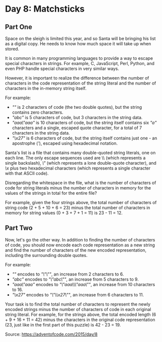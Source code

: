 # Day 8: Matchsticks

## Part One

Space on the sleigh is limited this year, and so Santa will be bringing his list as a digital copy. He needs to know how much space it will take up when stored.

It is common in many programming languages to provide a way to escape special characters in strings. For example, C, JavaScript, Perl, Python, and even PHP handle special characters in very similar ways.

However, it is important to realize the difference between the number of characters in the code representation of the string literal and the number of characters in the in-memory string itself.

For example:

-   _""_ is 2 characters of code (the two double quotes), but the string contains zero characters.
-   _"abc"_ is 5 characters of code, but 3 characters in the string data.
-   _"aaa\\"aaa"_ is 10 characters of code, but the string itself contains six _"a"_ characters and a single, escaped quote character, for a total of 7 characters in the string data.
-   _"\x27"_ is 6 characters of code, but the string itself contains just one - an apostrophe (_'_), escaped using hexadecimal notation.

Santa's list is a file that contains many double-quoted string literals, one on each line. The only escape sequences used are \\\ (which represents a single backslash), _\\"_ (which represents a lone double-quote character), and _\\x_ plus two hexadecimal characters (which represents a single character with that ASCII code).

Disregarding the whitespace in the file, what is the number of characters of code for string literals minus the number of characters in memory for the values of the strings in total for the entire file?

For example, given the four strings above, the total number of characters of string code (2 + 5 + 10 + 6 = 23) minus the total number of characters in memory for string values (0 + 3 + 7 + 1 = 11) is 23 - 11 = 12.

## Part Two

Now, let's go the other way. In addition to finding the number of characters of code, you should now encode each code representation as a new string and find the number of characters of the new encoded representation, including the surrounding double quotes.

For example:

-   _""_ encodes to _"\\"\\""_, an increase from 2 characters to 6.
-   _"abc"_ encodes to _"\\"abc\\""_, an increase from 5 characters to 9.
-   _"aaa\\"aaa"_ encodes to _"\\"aaa\\\\\\"aaa\\""_, an increase from 10 characters to 16.
-   _"\x27"_ encodes to _"\\"\\\x27\\""_, an increase from 6 characters to 11.

Your task is to find the total number of characters to represent the newly encoded strings minus the number of characters of code in each original string literal. For example, for the strings above, the total encoded length (6 + 9 + 16 + 11 = 42) minus the characters in the original code representation (23, just like in the first part of this puzzle) is 42 - 23 = 19.

Source: https://adventofcode.com/2015/day/8
